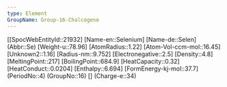 ```yaml
---
type: Element
GroupName: Group-16-Chalcogene
---
```

[[SpocWebEntityId::21932]
[Name-en::Selenium]
[Name-de::Selen]
(Abbr::Se)
[Weight-u::78.96]
[AtomRadius::1.22]
[Atom-Vol-ccm-mol::16.45]
[Unknown2::1.16]
[Radius-nm::9.752]
[Electronegative::2.5]
[Density::4.8]
[MeltingPoint::217]
[BoilingPoint::684.9]
[HeatCapacity::0.32]
[HeatConduct::0.0204]
[Enthalpy::6.694]
[FormEnergy-kj-mol::37.7]
(PeriodNo::4)
(GroupNo::16)
[]
(Charge-e::34)

